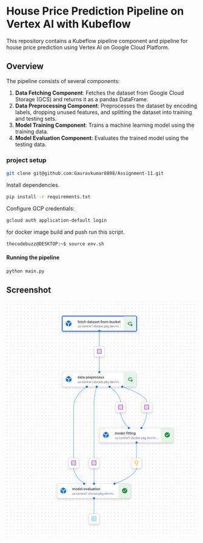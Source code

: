 # House Price Prediction Pipeline on Vertex AI with Kubeflow

This repository contains a Kubeflow pipeline component 
and pipeline for house price prediction using Vertex AI
on Google Cloud Platform.


## Overview

The pipeline consists of several components:

1. **Data Fetching Component**: Fetches the dataset from Google Cloud Storage (GCS) and returns it as a pandas DataFrame.
2. **Data Preprocessing Component**: Preprocesses the dataset by encoding labels, dropping unused features, and splitting the dataset into training and testing sets.
3. **Model Training Component**: Trains a machine learning model using the training data.
4. **Model Evaluation Component**: Evaluates the trained model using the testing data.

### project setup

``` bash
git clone git@github.com:Gauravkumar8898/Assignment-11.git 
```
Install dependencies.
``` bash
pip install -r requirements.txt
```

Configure GCP credentials:
``` bash
gcloud auth application-default login
```

for docker image build and push run this script.

``` cmd
thecodebuzz@DESKTOP:~$ source env.sh
```
#### Running the pipeline

``` bash
python main.py
```

## Screenshot

![img.png](img.png)
